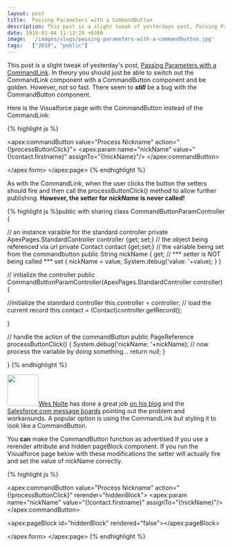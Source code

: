 ```yaml
---
layout: post
title:  Passing Parameters with a CommandButton
description: This post is a slight tweak of yesterdays post, Passing Parameters with a CommandLink  . In theory you should just be able to switch out the CommandLink component with a CommandButton component and be golden. However, not so fast. There seem to  still be a bug with the CommandButton component. Here is the Visualforce page with the CommandButton instead of the CommandLink-     As with the CommandLink, when the user clicks the button the setters should fire and then call the processButtonClick() m
date: 2010-03-04 11:13:24 +0300
image:  '/images/slugs/passing-parameters-with-a-commandbutton.jpg'
tags:   ["2010", "public"]
---
```

<p style="clear: both">This post is a slight tweak of yesterday's post, <a href="/2010/03/03/passing-parameters-with-a-commandlink/" target="_blank">Passing Parameters with a CommandLink</a>. In theory you should just be able to switch out the CommandLink component with a CommandButton component and be golden. However, not so fast. There seem to <em><strong>still</strong></em> be a bug with the CommandButton component.</p><p style="clear: both">Here is the Visualforce page with the CommandButton instead of the CommandLink:</p><p style="clear: both">
{% highlight js %}<apex:page standardController="Contact" extensions="CommandButtonParamController">
  <apex:form >

  <apex:commandButton value="Process Nickname" action="{!processButtonClick}">
  <apex:param name="nickName"
    value="{!contact.firstname}"
    assignTo="{!nickName}"/>
  </apex:commandButton>

  </apex:form>
</apex:page>
{% endhighlight %}
</p><p style="clear: both">As with the CommandLink, when the user clicks the button the setters should fire and then call the processButtonClick() method to allow further publishing. <strong>However, the setter for </strong><em><strong>nickName</strong></em><strong> is never called!</strong></p><p style="clear: both">
{% highlight js %}public with sharing class CommandButtonParamController {

  // an instance varaible for the standard controller
  private ApexPages.StandardController controller {get; set;}
 // the object being referenced via url
  private Contact contact {get;set;}
  // the variable being set from the commandbutton
  public String nickName {
  	get;
  	// *** setter is NOT being called ***
  	set {
  		nickName = value;
  		System.debug('value: '+value);
  	}
  }

  // initialize the controller
  public CommandButtonParamController(ApexPages.StandardController controller) {

  //initialize the stanrdard controller
  this.controller = controller;
  // load the current record
  this.contact = (Contact)controller.getRecord();

  }

  // handle the action of the commandButton
  public PageReference processButtonClick() {
  	System.debug('nickName: '+nickName);
  	// now process the variable by doing something...
  	return null;
  }

}
{% endhighlight %}
</p><p style="clear: both"><a href="http://twitter.com/weesildotn/"><img src="http://res.cloudinary.com/blog-jeffdouglas-com/image/upload/v1400328732/weesildotn_wh5nt4.jpg" alt="" title="weesildotn" width="73" height="73" class="alignleft size-full wp-image-2295" /></a><a href="http://twitter.com/weesildotn/">Wes Nolte</a> has done a great job <a href="http://developinthecloud.wordpress.com/2009/06/12/salesforce-bugs-you/" target="_blank">on his blog</a> and the <a href="http://community.salesforce.com/sforce/board/message?message.uid=72192" target="_blank">Salesforce.com message boards</a> pointing out the problem and workarounds. A popular option is using the CommandLink but styling it to look like a CommandButton.</p><p style="clear: both">You <strong>can</strong> make the CommandButton function as advertised if you use a rerender attribute and hidden pageBlock component. If you run the Visualforce page below with these modifications the setter will actually fire and set the value of nickName correctly.</p><p style="clear: both">
{% highlight js %}<apex:page standardController="Contact" extensions="CommandButtonParamController">
  <apex:form >

  <apex:commandButton value="Process Nickname" action="{!processButtonClick}" rerender="hiddenBlock">
  <apex:param name="nickName"
    value="{!contact.firstname}"
    assignTo="{!nickName}"/>
  </apex:commandButton>

  <apex:pageBlock id="hiddenBlock" rendered="false"></apex:pageBlock>

  </apex:form>
</apex:page>
{% endhighlight %}
</p>
